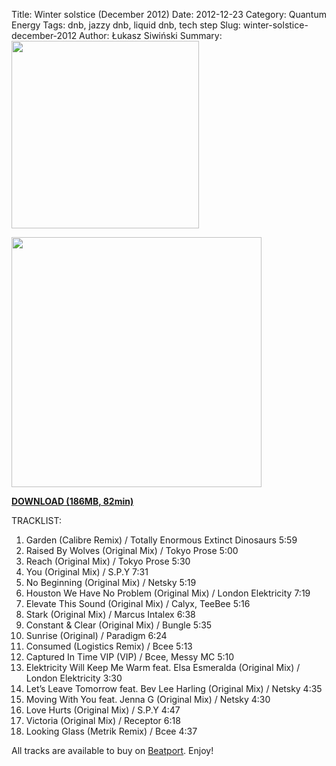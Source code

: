 Title: Winter solstice (December 2012)
Date: 2012-12-23
Category: Quantum Energy
Tags: dnb, jazzy dnb, liquid dnb, tech step
Slug: winter-solstice-december-2012
Author: Łukasz Siwiński
Summary: <img width="300" src="https://drive.google.com/uc?export=download&id=0BzB_BNja1f1KN0pPS0t2bjN0SW8" />

<!-- ### IMAGE ### -->
<a href ="https://drive.google.com/uc?export=download&id=0B_4_ynm06YZIQ3hqRTdwR1pnRUk" 
    title="DOWNLOAD" target="_blank">
    <img width="400" src="https://drive.google.com/uc?export=download&id=0BzB_BNja1f1KN0pPS0t2bjN0SW8" />
</a>

<a href ="https://drive.google.com/file/d/0B_4_ynm06YZIQ3hqRTdwR1pnRUk/edit?usp=sharing" 
    title="Quantum Energy - Winter solstice (December 2012)" target="_blank">
**DOWNLOAD (186MB, 82min)**
</a>

TRACKLIST:  

1. Garden (Calibre Remix) / Totally Enormous Extinct Dinosaurs 5:59
2. Raised By Wolves (Original Mix) / Tokyo Prose 5:00
3. Reach (Original Mix) / Tokyo Prose 5:30
4. You (Original Mix) / S.P.Y 7:31
5. No Beginning (Original Mix) / Netsky 5:19
6. Houston We Have No Problem (Original Mix) / London Elektricity 7:19
7. Elevate This Sound (Original Mix) / Calyx, TeeBee 5:16
8. Stark (Original Mix) / Marcus Intalex 6:38
9. Constant & Clear (Original Mix) / Bungle 5:35
10. Sunrise (Original) / Paradigm 6:24
11. Consumed (Logistics Remix) / Bcee 5:13
12. Captured In Time VIP (VIP) / Bcee, Messy MC 5:10
13. Elektricity Will Keep Me Warm feat. Elsa Esmeralda (Original Mix) / London Elektricity 3:30
14. Let’s Leave Tomorrow feat. Bev Lee Harling (Original Mix) / Netsky 4:35
15. Moving With You feat. Jenna G (Original Mix) / Netsky 4:30
16. Love Hurts (Original Mix) / S.P.Y 4:47
17. Victoria (Original Mix) / Receptor 6:18
18. Looking Glass (Metrik Remix) / Bcee 4:37

All tracks are available to buy on <a href="http://beatport.com" target="_blank">Beatport</a>.
Enjoy!